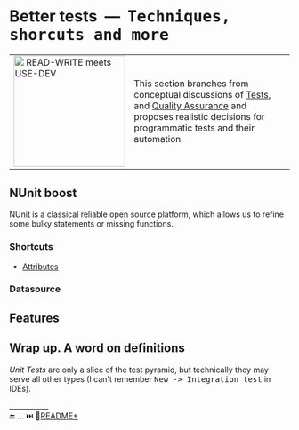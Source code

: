 # Better tests&nbsp;&nbsp;&mdash;&nbsp;&nbsp;<samp>Techniques, shorcuts and more</samp>

<table align="center"><tr></tr><tr><td>
  <a href="https://github.com/Kyriosity/read-write/blob/main/README+/software/tests/asQA/"><img alt="&nbsp;READ-WRITE meets USE-DEV" width="200px" src="https://github.com/Kyriosity/read-write/blob/main/README%2B/_rsc/_img/_nav/read-write_use-dev.jpg" /></a>
</td><td>

This section branches from conceptual discussions of [Tests](https://github.com/Kyriosity/read-write/tree/main/README+/software/tests), and [Quality Assurance](https://github.com/Kyriosity/read-write/tree/main/README+/software/QA) and proposes realistic decisions for programmatic tests and their automation.
  
</td></tr></table>

## NUnit boost

NUnit is a classical reliable open source platform, which allows us to refine some bulky statements or missing functions.

### Shortcuts

+ [Attributes](../../src/TuttiFrutti/FeatTest/Shortcuts/Attributes/)


### Datasource



## Features

## Wrap up. A word on definitions

_Unit Tests_ are only a slice of the test pyramid, but technically they may serve all other types (I can't remember <kbd>New -> Integration test</kbd> in IDEs).

\___________\
🔚 ... ⏭️ 📂[README+](README+)
